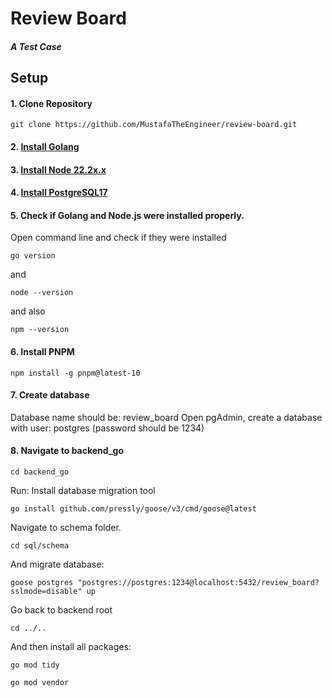 
# Review Board

##### A Test Case

## Setup

#### 1. Clone Repository
```
git clone https://github.com/MustafaTheEngineer/review-board.git
```
#### 2. [Install Golang](https://go.dev/dl)
#### 3. [Install Node 22.2x.x](https://nodejs.org/en/download)
#### 4. [Install PostgreSQL17](https://www.postgresql.org/download)
#### 5. Check if Golang and Node.js were installed properly.
  Open command line and check if they were installed
  ```
  go version
  ```
  and
  ```
  node --version
  ```
  and also
  ```
  npm --version
  ```
#### 6. Install PNPM
  ```
  npm install -g pnpm@latest-10
  ```
#### 7. Create database
Database name should be: review_board
Open pgAdmin, create a database with user: postgres (password should be 1234)
#### 8. Navigate to backend_go
```
cd backend_go
```
Run:
Install database migration tool
```
go install github.com/pressly/goose/v3/cmd/goose@latest
```
Navigate to schema folder.
```
cd sql/schema
```
And migrate database:
```
goose postgres "postgres://postgres:1234@localhost:5432/review_board?sslmode=disable" up
```
Go back to backend root
```
cd ../..
```
And then install all packages:
```
go mod tidy
```
```
go mod vendor
```
